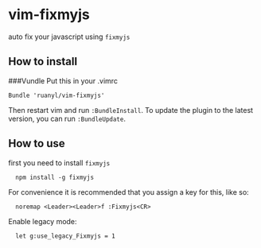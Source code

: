 vim-fixmyjs
===========

auto fix your javascript using `fixmyjs`

How to install
-----------------------
###Vundle
Put this in your .vimrc

```vim
Bundle 'ruanyl/vim-fixmyjs'
```

Then restart vim and run `:BundleInstall`.
To update the plugin to the latest version, you can run `:BundleUpdate`.

How to use
----------

first you need to install `fixmyjs`


      npm install -g fixmyjs


For convenience it is recommended that you assign a key for this, like so:


      noremap <Leader><Leader>f :Fixmyjs<CR>

Enable legacy mode:

      let g:use_legacy_Fixmyjs = 1
